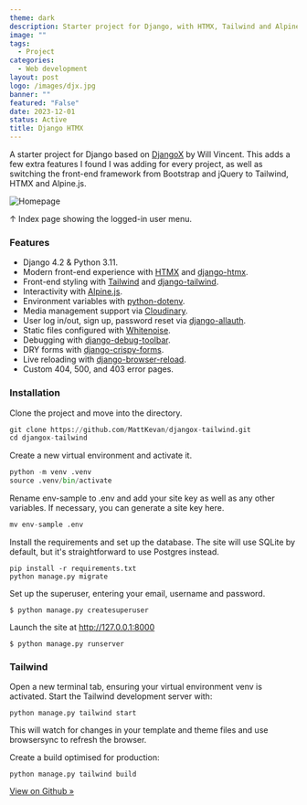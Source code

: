 ```yaml
---
theme: dark
description: Starter project for Django, with HTMX, Tailwind and Alpine.js.
image: ""
tags:
  - Project
categories:
  - Web development
layout: post
logo: /images/djx.jpg
banner: ""
featured: "False"
date: 2023-12-01
status: Active
title: Django HTMX
---
```

A starter project for Django based on [DjangoX](https://github.com/wsvincent/djangox) by Will Vincent. This adds a few extra features I found I was adding for every project, as well as switching the front-end framework from Bootstrap and jQuery to Tailwind, HTMX and Alpine.js.

<img alt="Homepage" src="https://res.cloudinary.com/dhcgic4ld/image/upload/v1705010973/Screenshot_2024-01-11_at_21.08.38_le0jjd.png" class="wide shadow-md">
<p class="caption">↑ Index page showing the logged-in user menu.</p>


### Features

* Django 4.2 & Python 3.11.
* Modern front-end experience with [HTMX](https://htmx.org/) and [django-htmx](https://django-htmx.readthedocs.io/en/latest/).
* Front-end styling with [Tailwind](https://tailwindcss.com/) and [django-tailwind](https://django-tailwind.readthedocs.io/).
* Interactivity with [Alpine.js](https://alpinejs.dev/).
* Environment variables with [python-dotenv](https://saurabh-kumar.com/python-dotenv/).
* Media management support via [Cloudinary](https://cloudinary.com/).
* User log in/out, sign up, password reset via [django-allauth](https://allauth.org/).
* Static files configured with [Whitenoise](https://whitenoise.readthedocs.io/en/stable/index.html).
* Debugging with [django-debug-toolbar](https://django-debug-toolbar.readthedocs.io/en/latest/).
* DRY forms with [django-crispy-forms](https://github.com/django-crispy-forms/django-crispy-forms).
* Live reloading with [django-browser-reload](https://pypi.org/project/django-browser-reload/).
* Custom 404, 500, and 403 error pages.

### Installation

Clone the project and move into the directory.

```python
git clone https://github.com/MattKevan/djangox-tailwind.git
cd djangox-tailwind
```

Create a new virtual environment and activate it.

```python
python -m venv .venv
source .venv/bin/activate 
```

Rename env-sample to .env and add your site key as well as any other variables. If necessary, you can generate a site key here.

```python
mv env-sample .env
```

Install the requirements and set up the database. The site will use SQLite by default, but it's straightforward to use Postgres instead.

```shell
pip install -r requirements.txt
python manage.py migrate
```

Set up the superuser, entering your email, username and password.

```shell
$ python manage.py createsuperuser
```

Launch the site at http://127.0.0.1:8000

```shell
$ python manage.py runserver
```

### Tailwind

Open a new terminal tab, ensuring your virtual environment venv is activated. Start the Tailwind development server with:

```shell
python manage.py tailwind start
```

This will watch for changes in your template and theme files and use browsersync to refresh the browser.

Create a build optimised for production:

```shell
python manage.py tailwind build
```

[View on Github »](https://github.com/MattKevan/django-htmx)
